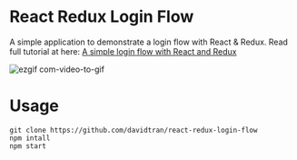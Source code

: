 # React Redux Login Flow
A simple application to demonstrate a login flow with React & Redux.
Read full tutorial at here: [A simple login flow with React and Redux](http://jslancer.com/?p=1213&preview=true)

![ezgif com-video-to-gif](https://cloud.githubusercontent.com/assets/1154740/25493010/fed3b2cc-2b9e-11e7-8736-9250549128ec.gif)


# Usage
```
git clone https://github.com/davidtran/react-redux-login-flow
npm intall
npm start
```

